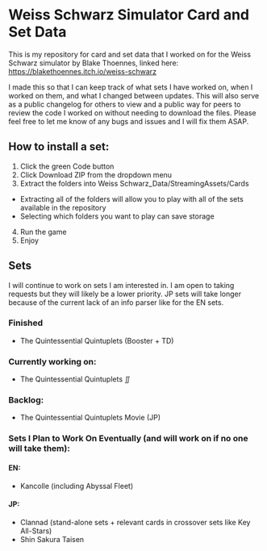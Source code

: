 # Weiss Schwarz Simulator Card and Set Data

This is my repository for card and set data that I worked on for the Weiss Schwarz simulator by Blake Thoennes, linked here: https://blakethoennes.itch.io/weiss-schwarz

I made this so that I can keep track of what sets I have worked on, when I worked on them, and what I changed between updates. This will also serve as a public changelog for others to view and a public way for peers to review the code I worked on without needing to download the files. Please feel free to let me know of any bugs and issues and I will fix them ASAP.

## How to install a set:
1. Click the green Code button
2. Click Download ZIP from the dropdown menu
3. Extract the folders into Weiss Schwarz_Data/StreamingAssets/Cards
  - Extracting all of the folders will allow you to play with all of the sets available in the repository
  - Selecting which folders you want to play can save storage
4. Run the game
5. Enjoy

## Sets
I will continue to work on sets I am interested in. I am open to taking requests but they will likely be a lower priority. JP sets will take longer because of the current lack of an info parser like for the EN sets.

### Finished
* The Quintessential Quintuplets (Booster + TD)

### Currently working on:
* The Quintessential Quintuplets ∬

### Backlog:
* The Quintessential Quintuplets Movie (JP)

### Sets I Plan to Work On Eventually (and will work on if no one will take them):
#### EN:
* Kancolle (including Abyssal Fleet)

#### JP:
* Clannad (stand-alone sets + relevant cards in crossover sets like Key All-Stars)
* Shin Sakura Taisen
